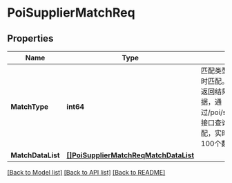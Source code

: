 # PoiSupplierMatchReq

## Properties

Name | Type | Description | Notes
------------ | ------------- | ------------- | -------------
**MatchType** | **int64** | 匹配类型，0-离线匹配 1-实时匹配。离线匹配，不会实时返回结果，最大上传1w个数据，通过/poi/supplier/match/query/接口查询匹配结果； 在线匹配，实时返回结果，最大上传100个数据，需要申请授权。 | [optional] 
**MatchDataList** | [**[]PoiSupplierMatchReqMatchDataList**](PoiSupplierMatchReq_match_data_list.md) |  | [optional] 

[[Back to Model list]](../README.md#documentation-for-models) [[Back to API list]](../README.md#documentation-for-api-endpoints) [[Back to README]](../README.md)


